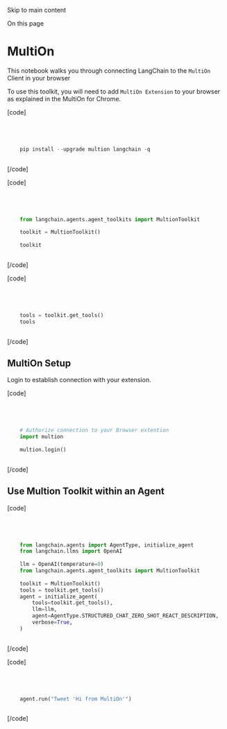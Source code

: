 

Skip to main content

On this page

# MultiOn

This notebook walks you through connecting LangChain to the `MultiOn` Client in your browser

To use this toolkit, you will need to add `MultiOn Extension` to your browser as explained in the MultiOn for Chrome.

[code]
```python




    pip install --upgrade multion langchain -q  
    


```
[/code]


[code]
```python




    from langchain.agents.agent_toolkits import MultionToolkit  
      
    toolkit = MultionToolkit()  
      
    toolkit  
    


```
[/code]


[code]
```python




    tools = toolkit.get_tools()  
    tools  
    


```
[/code]


## MultiOn Setup​

Login to establish connection with your extension.

[code]
```python




    # Authorize connection to your Browser extention  
    import multion  
      
    multion.login()  
    


```
[/code]


## Use Multion Toolkit within an Agent​

[code]
```python




    from langchain.agents import AgentType, initialize_agent  
    from langchain.llms import OpenAI  
      
    llm = OpenAI(temperature=0)  
    from langchain.agents.agent_toolkits import MultionToolkit  
      
    toolkit = MultionToolkit()  
    tools = toolkit.get_tools()  
    agent = initialize_agent(  
        tools=toolkit.get_tools(),  
        llm=llm,  
        agent=AgentType.STRUCTURED_CHAT_ZERO_SHOT_REACT_DESCRIPTION,  
        verbose=True,  
    )  
    


```
[/code]


[code]
```python




    agent.run("Tweet 'Hi from MultiOn'")  
    


```
[/code]


